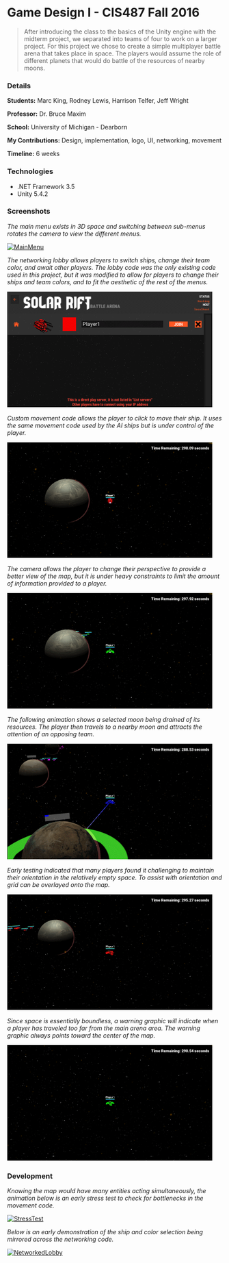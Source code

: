 Game Design I - CIS487 Fall 2016
======
>After introducing the class to the basics of the Unity engine with the midterm project, we separated
>into teams of four to work on a larger project. For this project we chose to create a simple multiplayer
>battle arena that takes place in space. The players would assume the role of different planets that
>would do battle of the resources of nearby moons.

### Details

__Students:__ Marc King, Rodney Lewis, Harrison Telfer, Jeff Wright

__Professor:__ Dr. Bruce Maxim

__School:__ University of Michigan - Dearborn

__My Contributions:__ Design, implementation, logo, UI, networking, movement

__Timeline:__ 6 weeks

### Technologies

* .NET Framework 3.5
* Unity 5.4.2

### Screenshots

*The main menu exists in 3D space and switching between sub-menus rotates the camera to view the
different menus.*

[![MainMenu](Screenshots/MainMenu.gif?raw=true "MainMenu")](Screenshots/MainMenu.gif?raw=true)

*The networking lobby allows players to switch ships, change their team color, and await other players.
The lobby code was the only existing code used in this project, but it was modified to allow for
players to change their ships and team colors, and to fit the aesthetic of the rest of the menus.*

[![Lobby](Screenshots/Lobby.gif?raw=true "Lobby")](Screenshots/Lobby.gif?raw=true)

*Custom movement code allows the player to click to move their ship. It uses the same movement code
used by the AI ships but is under control of the player.*

[![Movement](Screenshots/Movement.gif?raw=true "Movement")](Screenshots/Movement.gif?raw=true)

*The camera allows the player to change their perspective to provide a better view of the map, but
it is under heavy constraints to limit the amount of information provided to a player.*

[![Camera](Screenshots/Camera.gif?raw=true "Camera")](Screenshots/Camera.gif?raw=true)

*The following animation shows a selected moon being drained of its resources. The player then travels
to a nearby moon and attracts the attention of an opposing team.*

[![Capture](Screenshots/Capture.gif?raw=true "Capture")](Screenshots/Capture.gif?raw=true)

*Early testing indicated that many players found it challenging to maintain their orientation in the
relatively empty space. To assist with orientation and grid can be overlayed onto the map.*

[![Grid](Screenshots/Grid.gif?raw=true "Grid")](Screenshots/Grid.gif?raw=true)

*Since space is essentially boundless, a warning graphic will indicate when a player has traveled
too far from the main arena area. The warning graphic always points toward the center of the map.*

[![Boundary](Screenshots/Boundary.gif?raw=true "Boundary")](Screenshots/Boundary.gif?raw=true)

### Development

*Knowing the map would have many entities acting simultaneously, the animation below is an early
stress test to check for bottlenecks in the movement code.*

[![StressTest](Screenshots/StressTest.gif?raw=true "StressTest")](Screenshots/StressTest.gif?raw=true)

*Below is an early demonstration of the ship and color selection being mirrored across the networking
code.*

[![NetworkedLobby](Screenshots/NetworkedLobby.gif?raw=true "NetworkedLobby")](Screenshots/NetworkedLobby.gif?raw=true)

